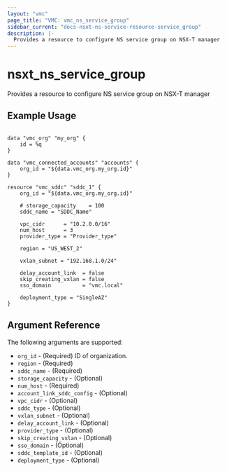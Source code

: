 ```yaml
---
layout: "vmc"
page_title: "VMC: vmc_ns_service_group"
sidebar_current: "docs-nsxt-ns-service-resource-service_group"
description: |-
  Provides a resource to configure NS service group on NSX-T manager
---
```


# nsxt_ns_service_group

Provides a resource to configure NS service group on NSX-T manager

## Example Usage

```hcl

data "vmc_org" "my_org" {
	id = %q
}

data "vmc_connected_accounts" "accounts" {
	org_id = "${data.vmc_org.my_org.id}"
}

resource "vmc_sddc" "sddc_1" {
	org_id = "${data.vmc_org.my_org.id}"

	# storage_capacity    = 100
	sddc_name = "SDDC_Name"

	vpc_cidr      = "10.2.0.0/16"
	num_host      = 3
	provider_type = "Provider_type"

	region = "US_WEST_2"

	vxlan_subnet = "192.168.1.0/24"

	delay_account_link  = false
	skip_creating_vxlan = false
	sso_domain          = "vmc.local"

	deployment_type = "SingleAZ"
}
```

## Argument Reference

The following arguments are supported:

* `org_id` - (Required) ID of organization.
* `region` - (Required) 
* `sddc_name` - (Required)
* `storage_capacity` - (Optional) 
* `num_host` - (Required)
* `account_link_sddc_config` - (Optional)
* `vpc_cidr` - (Optional)
* `sddc_type` - (Optional)
* `vxlan_subnet` - (Optional) 
* `delay_account_link` - (Optional)
* `provider_type` - (Optional)
* `skip_creating_vxlan` - (Optional) 
* `sso_domain` - (Optional)
* `sddc_template_id` - (Optional) 
* `deployment_type` - (Optional) 